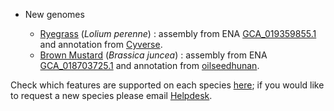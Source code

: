 
- New genomes

    - [Ryegrass](/Lolium_perenne) (_Lolium perenne_) : assembly from ENA [GCA_019359855.1](https://www.ncbi.nlm.nih.gov/assembly/GCA_019359855.1) and annotation from [Cyverse](https://datacommons.cyverse.org/browse/iplant/home/shared/commons_repo/curated/Copetti_Kyuss_assembly_annotation_March_2021).
    - [Brown Mustard](/Brassica_juncea) (_Brassica juncea_) : assembly from ENA [GCA_018703725.1](https://www.ncbi.nlm.nih.gov/assembly/GCA_018703725.1) and annotation from [oilseedhunan](http://www.oilseedhunan.net/download.html).


Check which features are supported on each species [here](/species.html); if you would like to request a new species please email [Helpdesk](http://plants.ensembl.org/Help/Contact).


